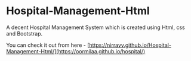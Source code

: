 # Hospital-Management-Html
A decent Hospital Management System which is created using Html, css and Bootstrap.

You can check it out from here - [https://nirravv.github.io/Hospital-Management-Html/](https://oormilaa.github.io/hospital/)
